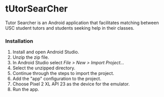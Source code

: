 # tUtorSearCher
Tutor Searcher is an Android application that facilitates matching between USC student tutors and
students seeking help in their classes.

### Installation
1. Install and open Android Studio.
2. Unzip the zip file.
3. In Android Studio select *File > New > Import Project...*
4. Select the unzipped directory.
5. Continue through the steps to import the project.
6. Add the "app" configuration to the project.
7. Choose Pixel 2 XL API 23 as the device for the emulator.
8. Run the app.

